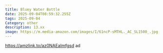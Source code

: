```yaml
---
title: Bluey Water Bottle
date: 2025-09-04T08:59:32.255Z
tags: 2025-09-04
Category: other
description: 13.xx
image: https://m.media-amazon.com/images/I/61ncP-sMTHL._AC_SL1500_.jpg
---
```

https://amzlink.to/az0NAEaImfgsd ad